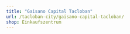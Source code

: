 ```yaml
---
title: "Gaisano Capital Tacloban"
url: /tacloban-city/gaisano-capital-tacloban/
shop: Einkaufszentrum
---
```

